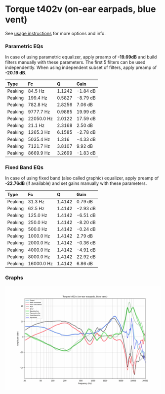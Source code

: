 # Torque t402v (on-ear earpads, blue vent)
See [usage instructions](https://github.com/jaakkopasanen/AutoEq#usage) for more options and info.

### Parametric EQs
In case of using parametric equalizer, apply preamp of **-19.69dB** and build filters manually
with these parameters. The first 5 filters can be used independently.
When using independent subset of filters, apply preamp of **-20.19 dB**.

| Type    | Fc         |      Q | Gain     |
|:--------|:-----------|:-------|:---------|
| Peaking | 84.5 Hz    | 1.1242 | -1.84 dB |
| Peaking | 199.4 Hz   | 0.5827 | -8.79 dB |
| Peaking | 782.8 Hz   | 2.8256 | 7.06 dB  |
| Peaking | 9777.7 Hz  | 0.9885 | 19.99 dB |
| Peaking | 22050.0 Hz | 2.0122 | 17.59 dB |
| Peaking | 21.1 Hz    | 2.3168 | 2.50 dB  |
| Peaking | 1265.3 Hz  | 6.1585 | -2.78 dB |
| Peaking | 5035.4 Hz  | 1.316  | -4.33 dB |
| Peaking | 7121.7 Hz  | 3.8107 | 9.92 dB  |
| Peaking | 8669.9 Hz  | 3.2699 | -1.83 dB |

### Fixed Band EQs
In case of using fixed band (also called graphic) equalizer, apply preamp of **-22.76dB**
(if available) and set gains manually with these parameters.

| Type    | Fc         |      Q | Gain     |
|:--------|:-----------|:-------|:---------|
| Peaking | 31.3 Hz    | 1.4142 | 0.79 dB  |
| Peaking | 62.5 Hz    | 1.4142 | -2.93 dB |
| Peaking | 125.0 Hz   | 1.4142 | -6.51 dB |
| Peaking | 250.0 Hz   | 1.4142 | -8.20 dB |
| Peaking | 500.0 Hz   | 1.4142 | -0.24 dB |
| Peaking | 1000.0 Hz  | 1.4142 | 2.79 dB  |
| Peaking | 2000.0 Hz  | 1.4142 | -0.36 dB |
| Peaking | 4000.0 Hz  | 1.4142 | -4.91 dB |
| Peaking | 8000.0 Hz  | 1.4142 | 22.92 dB |
| Peaking | 16000.0 Hz | 1.4142 | 6.86 dB  |

### Graphs
![](./Torque%20t402v%20(on-ear%20earpads,%20blue%20vent).png)